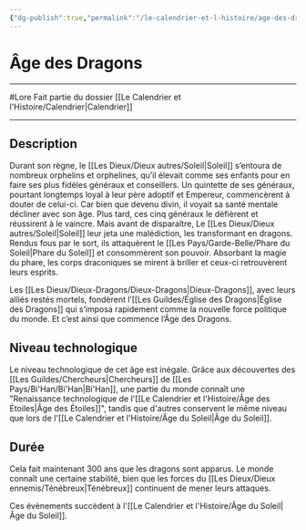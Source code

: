 ```yaml
---
{"dg-publish":true,"permalink":"/le-calendrier-et-l-histoire/age-des-dragons/"}
---
```


# Âge des Dragons
---
#Lore 
Fait partie du dossier [[Le Calendrier et l'Histoire/Calendrier\|Calendrier]]

-------
## Description
Durant son règne, le [[Les Dieux/Dieux autres/Soleil\|Soleil]] s’entoura de nombreux orphelins et orphelines, qu’il élevait comme ses enfants pour en faire ses plus fidèles généraux et conseillers.
Un quintette de ses généraux, pourtant longtemps loyal à leur père adoptif et Empereur, commencèrent à douter de celui-ci. Car bien que devenu divin, il voyait sa santé mentale décliner avec son âge.
Plus tard, ces cinq généraux le défièrent et réussirent à le vaincre. Mais avant de disparaître, Le [[Les Dieux/Dieux autres/Soleil\|Soleil]] leur jeta une malédiction, les transformant en dragons. Rendus fous par le sort, ils attaquèrent le [[Les Pays/Garde-Belle/Phare du Soleil\|Phare du Soleil]] et consommèrent son pouvoir. Absorbant la magie du phare, les corps draconiques se mirent à briller et ceux-ci retrouvèrent leurs esprits.

Les [[Les Dieux/Dieux-Dragons/Dieux-Dragons\|Dieux-Dragons]], avec leurs alliés restés mortels, fondèrent l’[[Les Guildes/Église des Dragons\|Église des Dragons]] qui s’imposa rapidement comme la nouvelle force politique du monde.
Et c’est ainsi que commence l’Âge des Dragons.
## Niveau technologique
Le niveau technologique de cet âge est inégale. Grâce aux découvertes des [[Les Guildes/Chercheurs\|Chercheurs]] de [[Les Pays/Bi'Han/Bi'Han\|Bi'Han]], une partie du monde connaît une "Renaissance technologique de l'[[Le Calendrier et l'Histoire/Âge des Étoiles\|Âge des Étoiles]]", tandis que d'autres conservent le même niveau que lors de l'[[Le Calendrier et l'Histoire/Âge du Soleil\|Âge du Soleil]].
## Durée
Cela fait maintenant 300 ans que les dragons sont apparus.
Le monde connaît une certaine stabilité, bien que les forces du [[Les Dieux/Dieux ennemis/Ténébreux\|Ténébreux]] continuent de mener leurs attaques.

Ces évènements succèdent à l'[[Le Calendrier et l'Histoire/Âge du Soleil\|Âge du Soleil]].